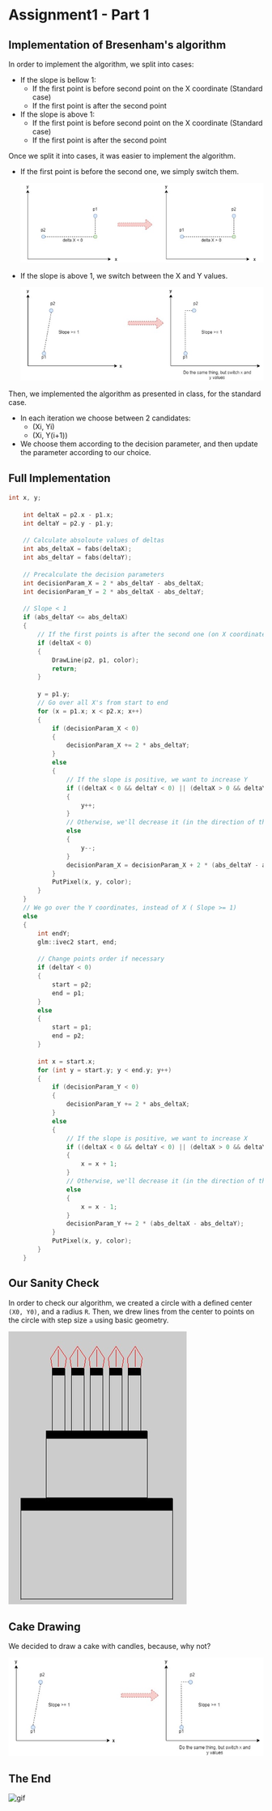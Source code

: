# Assignment1 - Part 1
## Implementation of Bresenham's algorithm
In order to implement the algorithm, we split into cases:

- If the slope is bellow 1:
    - If the first point is before second point on the X coordinate (Standard case)
    - If the first point is after the second point 
- If the slope is above 1:
    - If the first point is before second point on the X coordinate (Standard case)
    - If the first point is after the second point 

Once we split it into cases, it was easier to implement the algorithm.
- If the first point is before the second one, we simply switch them.

	![switch_points](/Assignment1Report/part1_images/switch_points.jpeg) 

- If the slope is above 1, we switch between the X and Y values.

	![switch_coordinates](/Assignment1Report/part1_images/switch_coordinates.jpeg)

Then, we implemented the algorithm as presented in class, for the standard case.

- In each iteration we choose between 2 candidates:
    - (Xi, Yi)
    - (Xi, Y(i+1))
- We choose them according to the decision parameter, and then update the parameter according to our choice.

## Full Implementation
```C++
int x, y;

	int deltaX = p2.x - p1.x;
	int deltaY = p2.y - p1.y;

	// Calculate absoloute values of deltas
	int abs_deltaX = fabs(deltaX);
	int abs_deltaY = fabs(deltaY);

	// Precalculate the decision parameters
	int decisionParam_X = 2 * abs_deltaY - abs_deltaX;
	int decisionParam_Y = 2 * abs_deltaX - abs_deltaY;

	// Slope < 1
	if (abs_deltaY <= abs_deltaX)
	{
		// If the first points is after the second one (on X coordinates), switch them
		if (deltaX < 0)
		{
			DrawLine(p2, p1, color);
			return;
		}

		y = p1.y;
		// Go over all X's from start to end
		for (x = p1.x; x < p2.x; x++)
		{
			if (decisionParam_X < 0)
			{
				decisionParam_X += 2 * abs_deltaY;
			}
			else
			{
				// If the slope is positive, we want to increase Y
				if ((deltaX < 0 && deltaY < 0) || (deltaX > 0 && deltaY > 0))
				{
					y++;
				}
				// Otherwise, we'll decrease it (in the direction of the line)
				else
				{
					y--;
				}
				decisionParam_X = decisionParam_X + 2 * (abs_deltaY - abs_deltaX);
			}
			PutPixel(x, y, color);
		}
	}
	// We go over the Y coordinates, instead of X ( Slope >= 1)
	else
	{
		int endY;
		glm::ivec2 start, end;

		// Change points order if necessary
		if (deltaY < 0)
		{
			start = p2;
			end = p1;
		}
		else
		{
			start = p1;
			end = p2;
		}

		int x = start.x;
		for (int y = start.y; y < end.y; y++)
		{
			if (decisionParam_Y < 0)
			{
				decisionParam_Y += 2 * abs_deltaX;
			}
			else
			{
				// If the slope is positive, we want to increase X
				if ((deltaX < 0 && deltaY < 0) || (deltaX > 0 && deltaY > 0))
				{
					x = x + 1;
				}
				// Otherwise, we'll decrease it (in the direction of the line)
				else
				{
					x = x - 1;
				}
				decisionParam_Y += 2 * (abs_deltaX - abs_deltaY);
			}
			PutPixel(x, y, color);
		}
	}
```

## Our Sanity Check

In order to check our algorithm, we created a circle with a defined center `(X0, Y0)`, and a radius `R`.
Then, we drew lines from the center to points on the circle with step size `a` using basic geometry.

![sanity_check](/Assignment1Report/part1_images/drawing_cake.jpeg)

## Cake Drawing

We decided to draw a cake with candles, because, why not?

![switch_coordinates](/Assignment1Report/part1_images/switch_coordinates.jpeg)
	
## The End
![gif](https://www.google.com/url?sa=i&url=https%3A%2F%2Fgifer.com%2Fen%2F1VFb&psig=AOvVaw2oSTLkzyMJthJ7Sr8nRN-Q&ust=1635367465635000&source=images&cd=vfe&ved=0CAsQjRxqFwoTCLjO7dn46PMCFQAAAAAdAAAAABAb)
